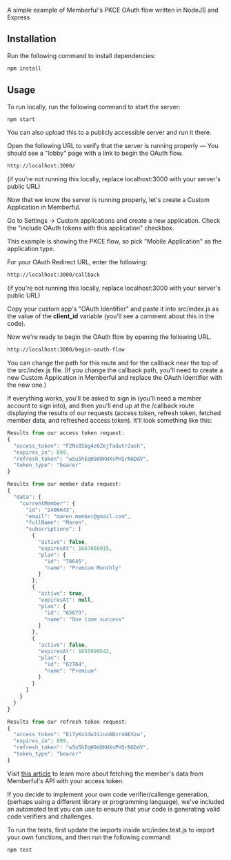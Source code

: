 A simple example of Memberful's PKCE OAuth flow written in NodeJS and Express

## Installation

Run the following command to install dependencies:

```bash
npm install
```

## Usage

To run locally, run the following command to start the server:

```bash
npm start
```

You can also upload this to a publicly accessible server and run it there.

Open the following URL to verify that the server is running properly — You should see a "lobby" page with a link to begin the OAuth flow.

```bash
http://localhost:3000/
```

(if you're not running this locally, replace localhost:3000 with your server's public URL)

Now that we know the server is running properly, let's create a Custom Application in Memberful.

Go to Settings → Custom applications and create a new application. Check the "include OAuth tokens with this application" checkbox.

This example is showing the PKCE flow, so pick "Mobile Application" as the application type.

For your OAuth Redirect URL, enter the following:

```bash
http://localhost:3000/callback
```

(if you're not running this locally, replace localhost:3000 with your server's public URL)

Copy your custom app's "OAuth Identifier" and paste it into src/index.js as the value of the **client_id** variable (you'll see a comment about this in the code).

Now we're ready to begin the OAuth flow by opening the following URL.

```bash
http://localhost:3000/begin-oauth-flow
```

You can change the path for this route and for the callback near the top of the src/index.js file. (If you change the callback path, you'll need to create a new Custom Application in Memberful and replace the OAuth Identifier with the new one.)

If everything works, you'll be asked to sign in (you'll need a member account to sign into), and then you'll end up at the /callback route displaying the results of our requests (access token, refresh token, fetched member data, and refreshed access token). It'll look something like this:

```javascript
Results from our access token request:
{
  "access_token": "F2Ns8Sbg4z6ZejTadwtr2ash",
  "expires_in": 899,
  "refresh_token": "wSu5hEqH9d8KHXsPHSrN6DdV",
  "token_type": "bearer"
}

Results from our member data request:
{
  "data": {
    "currentMember": {
      "id": "2406643",
      "email": "maren.member@gmail.com",
      "fullName": "Maren",
      "subscriptions": [
        {
          "active": false,
          "expiresAt": 1667066915,
          "plan": {
            "id": "78645",
            "name": "Premium Monthly"
          }
        },
        {
          "active": true,
          "expiresAt": null,
          "plan": {
            "id": "65673",
            "name": "One time success"
          }
        },
        {
          "active": false,
          "expiresAt": 1655999542,
          "plan": {
            "id": "62764",
            "name": "Premium"
          }
        }
      ]
    }
  }
}

Results from our refresh token request:
{
  "access_token": "Ei7yKo1dwJiiunABzroNEXzw",
  "expires_in": 899,
  "refresh_token": "wSu5hEqH9d8KHXsPHSrN6DdV",
  "token_type": "bearer"
}
```

Visit [this article](https://memberful.com/help/custom-development-and-api/sign-in-for-apps-via-oauth/#requesting-member-data) to learn more about fetching the member's data from Memberful's API with your access token.

If you decide to implement your own code verifier/callenge generation, (perhaps using a different library or programming language), we've included an automated test you can use to ensure that your code is generating valid code verifiers and challenges.

To run the tests, first update the imports inside src/index.test.js to import your own functions, and then run the following command:

```bash
npm test
```
